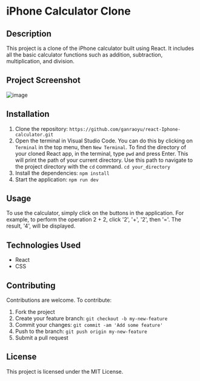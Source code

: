 # iPhone Calculator Clone

## Description

This project is a clone of the iPhone calculator built using React. It includes all the basic calculator functions such as addition, subtraction, multiplication, and division.

## Project Screenshot 
![image](https://github.com/ganraoyu/react-Iphone-calculator/assets/115035161/e11d9946-fb2b-404d-9191-96c45fd5b90f)

## Installation

1. Clone the repository: `https://github.com/ganraoyu/react-Iphone-calculator.git`
2. Open the terminal in Visual Studio Code. You can do this by clicking on `Terminal` in the top menu, then `New Terminal`. To find the directory of your cloned React app, in the terminal, type `pwd` and press Enter. This will print the path of your current directory. Use this path to navigate to the project directory with the `cd` command. `cd your_directory`
3. Install the dependencies: `npm install`
4. Start the application: `npm run dev`

## Usage

To use the calculator, simply click on the buttons in the application. For example, to perform the operation 2 + 2, click '2', '+', '2', then '='. The result, '4', will be displayed.

## Technologies Used

- React
- CSS

## Contributing

Contributions are welcome. To contribute:

1. Fork the project
2. Create your feature branch: `git checkout -b my-new-feature`
3. Commit your changes: `git commit -am 'Add some feature'`
4. Push to the branch: `git push origin my-new-feature`
5. Submit a pull request

## License

This project is licensed under the MIT License.
